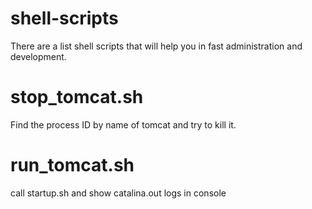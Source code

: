 shell-scripts
=============

There are a list shell scripts that will help you in fast administration and development.


stop_tomcat.sh
==============

Find the process ID by name of tomcat and try to kill it.

run_tomcat.sh
=============

call startup.sh and show catalina.out logs in console
